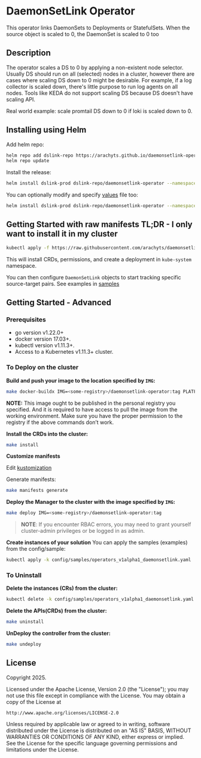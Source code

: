 # DaemonSetLink Operator
This operator links DaemonSets to Deployments or StatefulSets. When the source object is scaled to 0, the DaemonSet is scaled to 0 too
## Description
The operator scales a DS to 0 by applying a non-existent node selector. Usually DS should run on all (selected) nodes in a cluster, however there are cases where scaling DS down to 0 might be desirable. For example, if a log collector is scaled down, there's little purpose to run log agents on all nodes. Tools like KEDA do not support scaling DS because DS doesn't have scaling API.

Real world example: scale promtail DS down to 0 if loki is scaled down to 0.

## Installing using Helm

Add helm repo:

```sh
helm repo add dslink-repo https://arachyts.github.io/daemonsetlink-operator/
helm repo update
```

Install the release:

```sh
helm install dslink-prod dslink-repo/daemonsetlink-operator --namespace kube-system
```

You can optionally modify and specify [values](https://github.com/arachyts/daemonsetlink-operator/blob/main/charts/daemonsetlink-operator/values.yaml) file too:

```sh
helm install dslink-prod dslink-repo/daemonsetlink-operator --namespace kube-system -f values.yaml
```


## Getting Started with raw manifests TL;DR - I only want to install it in my cluster

```sh
kubectl apply -f https://raw.githubusercontent.com/arachyts/daemonsetlink-operator/v0.1.3/dist/install.yaml
```

This will install CRDs, permissions, and create a deployment in `kube-system` namespace.

You can then configure `DaemonSetLink` objects to start tracking specific source-target pairs. See examples in [samples](https://github.com/arachyts/daemonsetlink-operator/blob/main/config/samples/operators_v1alpha1_daemonsetlink.yaml)

## Getting Started - Advanced

### Prerequisites
- go version v1.22.0+
- docker version 17.03+.
- kubectl version v1.11.3+.
- Access to a Kubernetes v1.11.3+ cluster.

### To Deploy on the cluster
**Build and push your image to the location specified by `IMG`:**

```sh
make docker-buildx IMG=<some-registry>/daemonsetlink-operator:tag PLATFORMS="linux/amd64,linux/arm64"
```

**NOTE:** This image ought to be published in the personal registry you specified.
And it is required to have access to pull the image from the working environment.
Make sure you have the proper permission to the registry if the above commands don’t work.

**Install the CRDs into the cluster:**

```sh
make install
```

**Customize manifests**

Edit [kustomization](https://github.com/arachyts/daemonsetlink-operator/blob/main/config/default/kustomization.yaml)

Generate manifests:

```sh
make manifests generate
```

**Deploy the Manager to the cluster with the image specified by `IMG`:**

```sh
make deploy IMG=<some-registry>/daemonsetlink-operator:tag
```

> **NOTE**: If you encounter RBAC errors, you may need to grant yourself cluster-admin
privileges or be logged in as admin.

**Create instances of your solution**
You can apply the samples (examples) from the config/sample:

```sh
kubectl apply -k config/samples/operators_v1alpha1_daemonsetlink.yaml
```

### To Uninstall
**Delete the instances (CRs) from the cluster:**

```sh
kubectl delete -k config/samples/operators_v1alpha1_daemonsetlink.yaml
```

**Delete the APIs(CRDs) from the cluster:**

```sh
make uninstall
```

**UnDeploy the controller from the cluster:**

```sh
make undeploy
```

## License

Copyright 2025.

Licensed under the Apache License, Version 2.0 (the "License");
you may not use this file except in compliance with the License.
You may obtain a copy of the License at

    http://www.apache.org/licenses/LICENSE-2.0

Unless required by applicable law or agreed to in writing, software
distributed under the License is distributed on an "AS IS" BASIS,
WITHOUT WARRANTIES OR CONDITIONS OF ANY KIND, either express or implied.
See the License for the specific language governing permissions and
limitations under the License.

